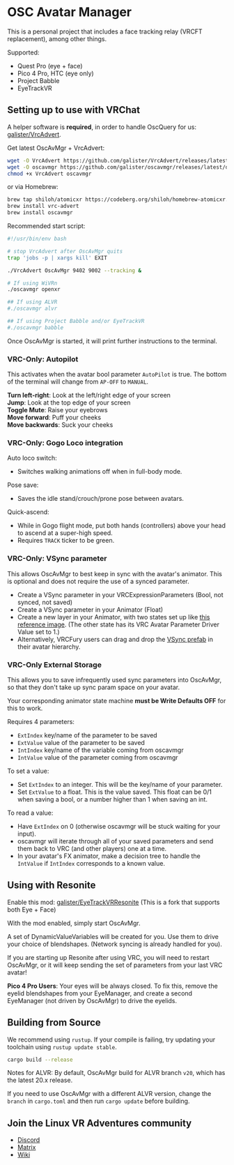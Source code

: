 # OSC Avatar Manager

This is a personal project that includes a face tracking relay (VRCFT replacement), among other things.

Supported:

- Quest Pro (eye + face)
- Pico 4 Pro, HTC (eye only)
- Project Babble
- EyeTrackVR

## Setting up to use with VRChat

A helper software is **required**, in order to handle OscQuery for us: [galister/VrcAdvert](https://github.com/galister/VrcAdvert).

Get latest OscAvMgr + VrcAdvert:

```bash
wget -O VrcAdvert https://github.com/galister/VrcAdvert/releases/latest/download/VrcAdvert
wget -O oscavmgr https://github.com/galister/oscavmgr/releases/latest/download/oscavmgr
chmod +x VrcAdvert oscavmgr
```

or via Homebrew:
```bash
brew tap shiloh/atomicxr https://codeberg.org/shiloh/homebrew-atomicxr.git
brew install vrc-advert
brew install oscavmgr
```

Recommended start script:

```bash
#!/usr/bin/env bash

# stop VrcAdvert after OscAvMgr quits
trap 'jobs -p | xargs kill' EXIT

./VrcAdvert OscAvMgr 9402 9002 --tracking &

# If using WiVRn
./oscavmgr openxr

## If using ALVR
#./oscavmgr alvr

## If using Project Babble and/or EyeTrackVR
#./oscavmgr babble
```

Once OscAvMgr is started, it will print further instructions to the terminal.

### VRC-Only: Autopilot

This activates when the avatar bool parameter `AutoPilot` is true. The bottom of the terminal will change from `AP-OFF` to `MANUAL`.

**Turn left-right**: Look at the left/right edge of your screen\
**Jump**: Look at the top edge of your screen\
**Toggle Mute**: Raise your eyebrows\
**Move forward**: Puff your cheeks\
**Move backwards**: Suck your cheeks

### VRC-Only: Gogo Loco integration

Auto loco switch:

- Switches walking animations off when in full-body mode.

Pose save:

- Saves the idle stand/crouch/prone pose between avatars.

Quick-ascend:

- While in Gogo flight mode, put both hands (controllers) above your head to ascend at a super-high speed.
- Requires `TRACK` ticker to be green.

### VRC-Only: VSync parameter

This allows OscAvMgr to best keep in sync with the avatar's animator. This is optional and does not require the use of a synced parameter.

- Create a VSync parameter in your VRCExpressionParameters (Bool, not synced, not saved)
- Create a VSync parameter in your Animator (Float)
- Create a new layer in your Animator, with two states set up like [this reference image](./contrib/VSync.webp). (The other state has its VRC Avatar Parameter Driver Value set to 1.)
- Alternatively, VRCFury users can drag and drop the [VSync prefab](./contrib/VSync.unitypackage) in their avatar hierarchy.

### VRC-Only External Storage

This allows you to save infrequently used sync parameters into OscAvMgr, so that they don't take up sync param space on your avatar.

Your corresponding animator state machine **must be Write Defaults OFF** for this to work.

Requires 4 parameters:

- `ExtIndex` key/name of the parameter to be saved
- `ExtValue` value of the parameter to be saved
- `IntIndex` key/name of the variable coming from oscavmgr
- `IntValue` value of the parameter coming from oscavmgr

To set a value:

- Set `ExtIndex` to an integer. This will be the key/name of your parameter.
- Set `ExtValue` to a float. This is the value saved. This float can be 0/1 when saving a bool, or a number higher than 1 when saving an int.

To read a value:

- Have `ExtIndex` on 0 (otherwise oscavmgr will be stuck waiting for your input).
- oscavmgr will iterate through all of your saved parameters and send them back to VRC (and other players) one at a time.
- In your avatar's FX animator, make a decision tree to handle the `IntValue` if `IntIndex` corresponds to a known value.

## Using with Resonite

Enable this mod: [galister/EyeTrackVRResonite](https://github.com/galister/EyeTrackVRResonite) (This is a fork that supports both Eye + Face)

With the mod enabled, simply start OscAvMgr.

A set of DynamicValueVariables will be created for you. Use them to drive your choice of blendshapes. (Network syncing is already handled for you).

If you are starting up Resonite after using VRC, you will need to restart OscAvMgr, or it will keep sending the set of parameters from your last VRC avatar!

**Pico 4 Pro Users**: Your eyes will be always closed. To fix this, remove the eyelid blendshapes from your EyeManager, and create a second EyeManager (not driven by OscAvMgr) to drive the eyelids.

## Building from Source

We recommend using `rustup`. If your compile is failing, try updating your toolchain using `rustup update stable`.

```bash
cargo build --release
```

Notes for ALVR: By default, OscAvMgr build for ALVR branch `v20`, which has the latest 20.x release.

If you need to use OscAvMgr with a different ALVR version, change the `branch` in `cargo.toml` and then run `cargo update` before building.

## Join the Linux VR Adventures community

- [Discord](https://discord.gg/gHwJ2vwSWV)
- [Matrix](https://matrix.to/#/#linux-vr-adventures:matrix.org)
- [Wiki](https://lvra.gitlab.io/)
